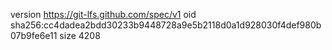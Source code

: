 version https://git-lfs.github.com/spec/v1
oid sha256:cc4dadea2bdd30233b9448728a9e5b2118d0a1d928030f4def980b07b9fe6e11
size 4208
